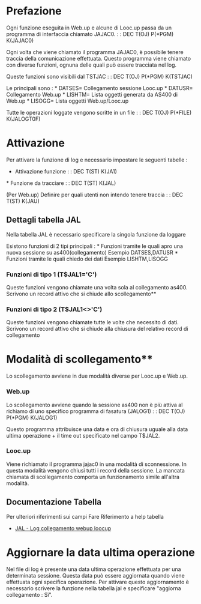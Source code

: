 # Prefazione
Ogni funzione eseguita in Web.up e alcune di Looc.up passa da  un programma di interfaccia chiamato JAJAC0.
 :  : DEC T(OJ) P(\*PGM) K(JAJAC0)

Ogni volta che viene chiamato il programma JAJAC0, è possibile tenere traccia della comunicazione effettuata.
Questo programma viene chiamato con diverse funzioni, ognuna delle quali può essere tracciata nel log.

Queste funzioni sono visibili dal TSTJAC
 :  : DEC T(OJ) P(\*PGM) K(TSTJAC)

Le principali sono : 
 \* DATSES= Collegamento sessione Looc.up
 \* DATUSR= Collegamento Web.up
 \* LISHTM= Lista oggetti generata da AS400 di Web.up
 \* LISOGG= Lista oggetti Web.up/Looc.up

Tutte le operazioni loggate vengono scritte in un file
 :  : DEC T(OJ) P(\*FILE) K(JALOGT0F)

# Attivazione
Per attivare la funzione di log e necessario impostare le seguenti tabelle : 
-  Attivazione funzione
 :  : DEC T(ST) K(JA1)

 \* Funzione da tracciare
 :  : DEC T(ST) K(JAL)

(Per Web.up) Definire per quali utenti non intendo tenere traccia
 :  : DEC T(ST) K(JAU)

## Dettagli tabella JAL
Nella tabella JAL è necessario specificare la singola funzione da loggare

Esistono funzioni di 2 tipi principali : 
 \* Funzioni tramite le quali apro una nuova sessione su as400(collegamento)
Esempio DATSES,DATUSR
 \* Funzioni tramite le quali chiedo dei dati
Esempio LISHTM,LISOGG

### Funzioni di tipo 1 (T$JAL1='C')
Queste funzioni vengono chiamate una volta sola al collegamento as400. Scrivono un record attivo che si chiude allo scollegamento\*\*

### Funzioni di tipo 2 (T$JAL1<>'C')
Queste funzioni vengono chiamate tutte le volte che necessito di dati. Scrivono un record attivo che si chiude alla chiusura del relativo record di collegamento

# Modalità di scollegamento\*\*
Lo scollegamento avviene in due modalità diverse per Looc.up e Web.up.

### Web.up
Lo scollegamento avviene quando la sessione as400 non è più attiva al richiamo di uno specifico programma di fasatura (JALOG1)
 :  : DEC T(OJ) P(\*PGM) K(JALOG1)

Questo programma attribuisce una data e ora di chiusura uguale alla data ultima operazione + il time out specificato nel campo T$JAL2.

### Looc.up
Viene richiamato il programma jajac0 in una modalità di sconnessione. In questa modalità vengono chiusi tutti i record della sessione.
La mancata chiamata di scollegamento comporta un funzionamento simile all'altra modalità.

## Documentazione Tabella
Per ulteriori riferimenti sui campi Fare Riferimento a help tabella
- [JAL - Log collegamento webup loocup](Sorgenti/OG/TA/JAL)

# Aggiornare la data ultima operazione
Nel file di log è presente una data ultima operazione effettuata per una determinata sessione.
Questa data può essere aggiornata quando viene effettuata ogni specifica operazione. Per attivare questo aggiornamento è necessario scrivere la funzione nella tabella jal e specificare "aggiorna collegamento :  Sì".

